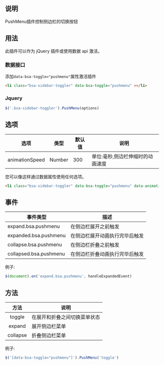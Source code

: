 ## 说明

PushMenu插件控制侧边栏的切换按钮

## 用法

此插件可以作为 jQuery 插件或使用数据 api 激活。

### 数据接口

添加`data-bsa-toggle="pushmenu"`属性激活插件

```html
<li class="bsa-sidebar-toggler" data-bsa-toggle="pushmenu" ></li>
```

### Jquery

```javascript
$('.bsa-sidebar-toggler').PushMenu(options)
```

## 选项

|       选项       | 类型     | 默认值 | 说明                |
|:--------------:|--------|-----|-------------------|
| animationSpeed | Number | 300 | 单位:毫秒,侧边栏伸缩时的动画速度 |

您可以像这样通过数据属性使用任何选项。

```html
<li class="bsa-sidebar-toggler" data-bsa-toggle="pushmenu" data-animation-speed="150" ></li>
```

## 事件

| 事件类型                   | 描述              |
|------------------------|-----------------|
| expand.bsa.pushmenu    | 在侧边栏展开之前触发      |
| expanded.bsa.pushmenu  | 在侧边栏展开动画执行完毕后触发 |
| collapse.bsa.pushmenu  | 在侧边栏折叠之前触发      |
| collapsed.bsa.pushmenu | 在侧边栏折叠动画执行完毕后触发 |

例子:

```javascript
$(document).on('expand.bsa.pushmenu', handleExpandedEvent)
```

## 方法

|    方法    | 说明             |
|:--------:|----------------|
|  toggle  | 在展开和折叠之间切换菜单状态 |
|  expand  | 展开侧边栏菜单        |
| collapse | 折叠侧边栏菜单        |

例子:

```javascript
$('[data-bsa-toggle="pushmenu"]').PushMenu('toggle')
```
